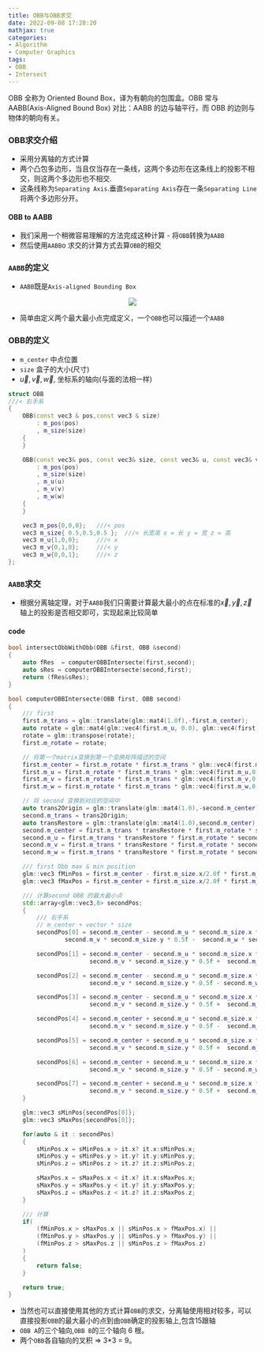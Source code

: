 ```yaml
---
title: OBB与OBB求交
date: 2022-09-08 17:28:20
mathjax: true
categories:
- Algorithm
- Computer Graphics
tags:
- OBB
- Intersect
---
```


OBB 全称为 Oriented Bound Box，译为有朝向的包围盒。OBB 常与 AABB(Axis-Aligned Bound Box) 对比：AABB 的边与轴平行，而 OBB 的边则与物体的朝向有关。

<!--more-->

### OBB求交介绍

- 采用分离轴的方式计算
- 两个凸包多边形，当且仅当存在一条线，这两个多边形在这条线上的投影不相交，则这两个多边形也不相交.
- 这条线称为`Separating Axis`.垂直`Separating Axis`存在一条`Separating Line`将两个多边形分开。

#### OBB to AABB

- 我们采用一个稍微容易理解的方法完成这种计算 - 将`OBB`转换为`AABB`
- 然后使用`AABB`o 求交的计算方式去算`OBB`的相交

### `AABB`的定义

- `AABB`既是`Axis-aligned Bounding Box`

<center>
<img src=https://raw.githubusercontent.com/Ranbun/images/main/blog/intersection/define_aabb.png></img>
</center>

- 简单由定义两个最大最小点完成定义，一个`OBB`也可以描述一个`AABB`

### OBB的定义

- `m_center` 中点位置
- `size`     盒子的大小(尺寸)
- $\vec{u},\vec{v},\vec{w}$, 坐标系的轴向(与面的法相一样)

```Cpp
struct OBB
///< 右手系
{
    OBB(const vec3 & pos,const vec3 & size)
        : m_pos(pos)
        , m_size(size)
    {
    }

    OBB(const vec3& pos, const vec3& size, const vec3& u, const vec3& v, const vec3& w)
        : m_pos(pos)
        , m_size(size) 
        , m_u(u)
        , m_v(v)
        , m_w(w)
    {
    }

    vec3 m_pos{0,0,0};   ///< pos 
    vec3 m_size{ 0.5,0.5,0.5 };  ///< 长宽高 x = 长 y = 宽 z = 高
    vec3 m_u{1,0,0};     ///< x
    vec3 m_v{0,1,0};     ///< y 
    vec3 m_w{0,0,1};     ///< z 
};

```

### `AABB`求交

- 根据分离轴定理，对于`AABB`我们只需要计算最大最小的点在标准的${\vec{x},\vec{y},\vec{z}}$轴上的投影是否相交即可，实现起来比较简单

#### code

```C++
bool intersectObbWithObb(OBB &first, OBB &second)
{
    auto fRes  = computerOBBIntersecte(first,second);
    auto sRes = computerOBBIntersecte(second,first);
    return (fRes&sRes);
}

bool computerOBBIntersecte(OBB first, OBB second)
{
    /// first
    first.m_trans = glm::translate(glm::mat4(1.0f),-first.m_center);
    auto rotate = glm::mat4(glm::vec4(first.m_u, 0.0), glm::vec4(first.m_v, 0.0), glm::vec4(first.m_w, 0.0), glm::vec4(0, 0, 0, 1.0));
    rotate = glm::transpose(rotate);
    first.m_rotate = rotate;

    // 将第一个matrix变换到第一个变换矩阵描述的空间
    first.m_center = first.m_rotate * first.m_trans * glm::vec4(first.m_center,1.0);
    first.m_u = first.m_rotate * first.m_trans * glm::vec4(first.m_u,0.0);
    first.m_v = first.m_rotate * first.m_trans * glm::vec4(first.m_v,0.0);
    first.m_w = first.m_rotate * first.m_trans * glm::vec4(first.m_w,0.0);

    // 将 second 变换到对应的空间中
    auto trans2Origin = glm::translate(glm::mat4(1.0),-second.m_center);
    second.m_trans = trans2Origin;
    auto transRestore = glm::translate(glm::mat4(1.0),second.m_center);
    second.m_center = first.m_trans * transRestore * first.m_rotate * second.m_trans * glm::vec4(second.m_center,1.0);
    second.m_u = first.m_trans * transRestore * first.m_rotate * second.m_trans * glm::vec4(second.m_u,0.0);
    second.m_v = first.m_trans * transRestore * first.m_rotate * second.m_trans * glm::vec4(second.m_v,0.0);
    second.m_w = first.m_trans * transRestore * first.m_rotate * second.m_trans * glm::vec4(second.m_w,0.0);

    /// first Obb max & min position
    glm::vec3 fMinPos = first.m_center - first.m_size.x/2.0f * first.m_u - first.m_size.y / 2.0f * first.m_v - first.m_size.z/2.0f * first.m_w;
    glm::vec3 fMaxPos = first.m_center + first.m_size.x/2.0f * first.m_u + first.m_size.y / 2.0f * first.m_v + first.m_size.z/2.0f * first.m_w;

    /// 计算second OBB 的最大最小点
    std::array<glm::vec3,8> secondPos;
    {
        /// 右手系
        // m_center + vector * size
        secondPos[0] = second.m_center - second.m_u * second.m_size.x * 0.5f -
                second.m_v * second.m_size.y * 0.5f -  second.m_w * second.m_size.z * 0.5f;

        secondPos[1] = second.m_center - second.m_u * second.m_size.x * 0.5f -
                       second.m_v * second.m_size.y * 0.5f +  second.m_w * second.m_size.z * 0.5f;

        secondPos[2] = second.m_center - second.m_u * second.m_size.x * 0.5f +
                       second.m_v * second.m_size.y * 0.5f - second.m_w * second.m_size.z * 0.5f;

        secondPos[3] = second.m_center - second.m_u * second.m_size.x * 0.5f +
                       second.m_v * second.m_size.y * 0.5f +  second.m_w * second.m_size.z * 0.5f;

        secondPos[4] = second.m_center + second.m_u * second.m_size.x * 0.5f -
                       second.m_v * second.m_size.y * 0.5f -  second.m_w * second.m_size.z * 0.5f;

        secondPos[5] = second.m_center + second.m_u * second.m_size.x * 0.5f -
                       second.m_v * second.m_size.y * 0.5f +  second.m_w * second.m_size.z * 0.5f;

        secondPos[6] = second.m_center + second.m_u * second.m_size.x * 0.5f +
                       second.m_v * second.m_size.y * 0.5f - second.m_w * second.m_size.z * 0.5f;

        secondPos[7] = second.m_center + second.m_u * second.m_size.x * 0.5f +
                       second.m_v * second.m_size.y * 0.5f +  second.m_w * second.m_size.z * 0.5f;
    }

    glm::vec3 sMinPos{secondPos[0]};
    glm::vec3 sMaxPos{secondPos[0]};

    for(auto & it : secondPos)
    {
        sMinPos.x = sMinPos.x > it.x? it.x:sMinPos.x;
        sMinPos.y = sMinPos.y > it.y? it.y:sMinPos.y;
        sMinPos.z = sMinPos.z > it.z? it.z:sMinPos.z;

        sMaxPos.x = sMaxPos.x < it.x? it.x:sMaxPos.x;
        sMaxPos.y = sMaxPos.y < it.y? it.y:sMaxPos.y;
        sMaxPos.z = sMaxPos.z < it.z? it.z:sMaxPos.z;
    }

    /// 计算
    if(
        (fMinPos.x > sMaxPos.x || sMinPos.x > fMaxPos.x) ||
        (fMinPos.y > sMaxPos.y || sMinPos.y > fMaxPos.y) ||
        (fMinPos.z > sMaxPos.z || sMinPos.z > fMaxPos.z)
    )
    {
        return false;
    }

    return true;
}
```

- 当然也可以直接使用其他的方式计算`OBB`的求交，分离轴使用相对较多，可以直接投影`OBB`的最大最小的点到由`OBB`确定的投影轴上,包含15跟轴
- `OBB A`的三个轴向,`OBB B`的三个轴向 6 根。
- 两个`OBB`各自轴向的叉积 => 3*3 = 9。
